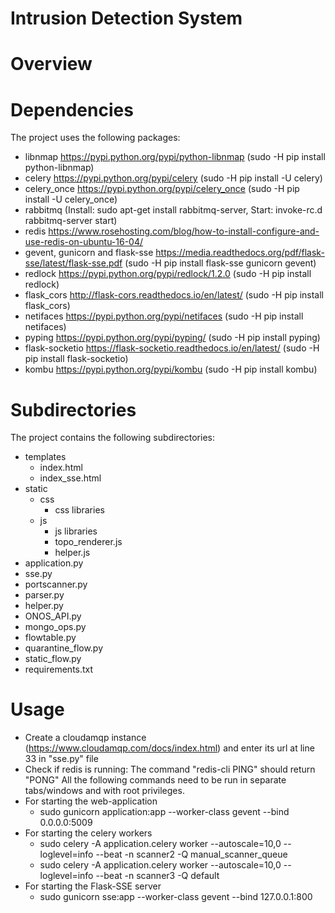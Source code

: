 # Intrusion Detection System

# Overview

# Dependencies
The project uses the following packages:

- libnmap https://pypi.python.org/pypi/python-libnmap (sudo -H pip install python-libnmap)
- celery https://pypi.python.org/pypi/celery (sudo -H pip install -U celery)
- celery_once https://pypi.python.org/pypi/celery_once (sudo -H pip install -U celery_once)
- rabbitmq (Install: sudo apt-get install rabbitmq-server, Start: invoke-rc.d rabbitmq-server start)
- redis https://www.rosehosting.com/blog/how-to-install-configure-and-use-redis-on-ubuntu-16-04/
- gevent, gunicorn and flask-sse https://media.readthedocs.org/pdf/flask-sse/latest/flask-sse.pdf
  (sudo -H pip install flask-sse gunicorn gevent)
- redlock https://pypi.python.org/pypi/redlock/1.2.0 (sudo -H pip install redlock)
- flask_cors http://flask-cors.readthedocs.io/en/latest/ (sudo -H pip install flask_cors)
- netifaces https://pypi.python.org/pypi/netifaces (sudo -H pip install netifaces)
- pyping https://pypi.python.org/pypi/pyping/ (sudo -H pip install pyping)
- flask-socketio https://flask-socketio.readthedocs.io/en/latest/ (sudo -H pip install flask-socketio)
- kombu https://pypi.python.org/pypi/kombu (sudo -H pip install kombu)


# Subdirectories
The project contains the following subdirectories:

- templates
    - index.html
    - index_sse.html
- static
    - css
      - css libraries
    - js 
      - js libraries
      - topo_renderer.js
      - helper.js
 - application.py
 - sse.py
 - portscanner.py
 - parser.py
 - helper.py
 - ONOS_API.py
 - mongo_ops.py
 - flowtable.py
 - quarantine_flow.py
 - static_flow.py
 - requirements.txt
    
# Usage
- Create a cloudamqp instance (https://www.cloudamqp.com/docs/index.html) and enter its url at line 33 in "sse.py" file
- Check if redis is running: The command "redis-cli PING" should return "PONG"
All the following commands need to be run in separate tabs/windows and with root privileges.
- For starting the web-application
  - sudo gunicorn application:app --worker-class gevent --bind 0.0.0.0:5009
- For starting the celery workers
  - sudo celery -A application.celery worker --autoscale=10,0 --loglevel=info --beat -n scanner2 -Q manual_scanner_queue
  - sudo celery -A application.celery worker --autoscale=10,0 --loglevel=info --beat -n scanner3 -Q default
- For starting the Flask-SSE server
  - sudo gunicorn sse:app --worker-class gevent --bind 127.0.0.1:800
